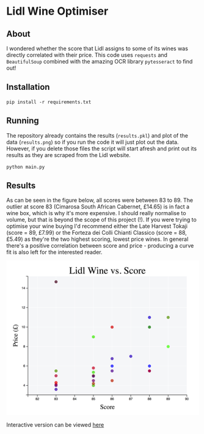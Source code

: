 # Lidl Wine Optimiser

## About

I wondered whether the score that Lidl assigns to some of its wines was directly correlated with their price. This code uses `requests` and `BeautifulSoup` combined with the amazing OCR library `pytesseract` to find out!

## Installation

```
pip install -r requirements.txt
```

## Running
The repository already contains the results (`results.pkl`) and plot of the data (`results.png`) so if you run the code it will just plot out the data. However, if you delete those files the script will start afresh and print out its results as they are scraped from the Lidl website.

```
python main.py
```

## Results
As can be seen in the figure below, all scores were between 83 to 89. The outlier at score 83 (Cimarosa South African Cabernet, £14.65) is in fact a wine box, which is why it's more expensive. I should really normalise to volume, but that is beyond the scope of this project (!). If you were trying to optimise your wine buying I'd recommend either the Late Harvest Tokaji (score = 89, £7.99) or the Forteza dei Colli Chianti Classico (score = 88, £5.49) as they're the two highest scoring, lowest price wines. In general there's a positive correlation between score and price - producing a curve fit is also left for the interested reader.

![Results](results.png?raw=true "Results")

Interactive version can be viewed [here]( https://cdn.rawgit.com/vcc-LG/lidl-wine/d56debf1/results.html)
